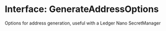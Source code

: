 # Interface: GenerateAddressOptions

Options for address generation, useful with a Ledger Nano SecretManager
